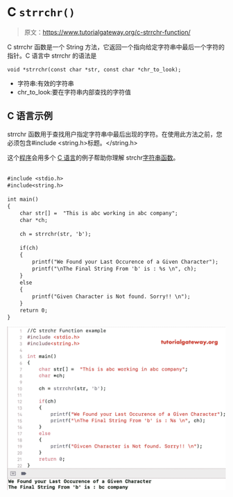 # C `strrchr()`

> 原文：<https://www.tutorialgateway.org/c-strrchr-function/>

C strrchr 函数是一个 String 方法，它返回一个指向给定字符串中最后一个字符的指针。C 语言中 strrchr 的语法是

```
void *strrchr(const char *str, const char *chr_to_look);
```

*   字符串:有效的字符串
*   chr_to_look:要在字符串内部查找的字符值

## C 语言示例

strrchr 函数用于查找用户指定字符串中最后出现的字符。在使用此方法之前，您必须包含#include <string.h>标题。</string.h>

这个[程序](https://www.tutorialgateway.org/c-programming-examples/)会用多个 [C 语言](https://www.tutorialgateway.org/c-programming/)的例子帮助你理解 strchr[字符串函数](https://www.tutorialgateway.org/c-string/)。

```

#include <stdio.h> 
#include<string.h>

int main()
{
    char str[] =  "This is abc working in abc company";
    char *ch;

    ch = strrchr(str, 'b');

    if(ch)
    {
        printf("We Found your Last Occurence of a Given Character");
        printf("\nThe Final String From 'b' is : %s \n", ch);
    }
    else
    {
        printf("Given Character is Not found. Sorry!! \n");
    }
    return 0;
}
```

![C strrchr function example](img/92dd8f2fcd7bf90f74f57583b72c5a31.png)